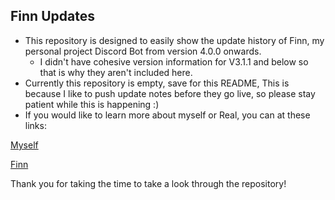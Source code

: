 ## Finn Updates
- This repository is designed to easily show the update history of Finn, my personal project Discord Bot from version 4.0.0 onwards.
    - I didn't have cohesive version information for V3.1.1 and below so that is why they aren't included here.
- Currently this repository is empty, save for this README, This is because I like to push update notes before they go live, so please stay patient while this is happening :)
- If you would like to learn more about myself or Real, you can at these links:

[Myself](snoopee110.carrd.co) 

[Finn](finnbot.carrd.co)

Thank you for taking the time to take a look through the repository!
